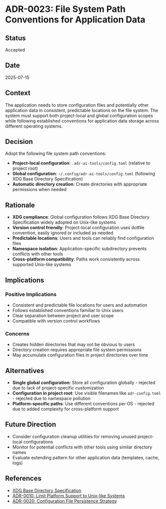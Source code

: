 # ADR-0023: File System Path Conventions for Application Data

## Status
Accepted

## Date
2025-07-15

## Context
The application needs to store configuration files and potentially other application data in consistent, predictable locations on the file system. The system must support both project-local and global configuration scopes while following established conventions for application data storage across different operating systems.

## Decision
Adopt the following file system path conventions:
- **Project-local configuration**: `.adr-ai-tools/config.toml` (relative to project root)
- **Global configuration**: `~/.config/adr-ai-tools/config.toml` (following XDG Base Directory Specification)
- **Automatic directory creation**: Create directories with appropriate permissions when needed

## Rationale
- **XDG compliance**: Global configuration follows XDG Base Directory Specification widely adopted on Unix-like systems
- **Version control friendly**: Project-local configuration uses dotfile convention, easily ignored or included as needed
- **Predictable locations**: Users and tools can reliably find configuration files
- **Namespace isolation**: Application-specific subdirectory prevents conflicts with other tools
- **Cross-platform compatibility**: Paths work consistently across supported Unix-like systems

## Implications

### Positive Implications
- Consistent and predictable file locations for users and automation
- Follows established conventions familiar to Unix users
- Clear separation between project and user scope
- Compatible with version control workflows

### Concerns
- Creates hidden directories that may not be obvious to users
- Directory creation requires appropriate file system permissions
- May accumulate configuration files in project directories over time

## Alternatives
- **Single global configuration**: Store all configuration globally - rejected due to lack of project-specific customization
- **Configuration in project root**: Use visible filenames like `adr-config.toml` - rejected due to namespace pollution
- **Platform-specific paths**: Use different conventions per OS - rejected due to added complexity for cross-platform support

## Future Direction
- Consider configuration cleanup utilities for removing unused project-local configurations
- Monitor for potential conflicts with other tools using similar directory names
- Evaluate extending pattern for other application data (templates, cache, logs)

## References
- [XDG Base Directory Specification](https://specifications.freedesktop.org/basedir-spec/basedir-spec-latest.html)
- [ADR-0010: Limit Platform Support to Unix-like Systems](./0010-limit-platform-support-to-unix-like-systems.md)
- [ADR-0020: Configuration File Persistence Strategy](./0020-configuration-file-persistence-strategy.md)